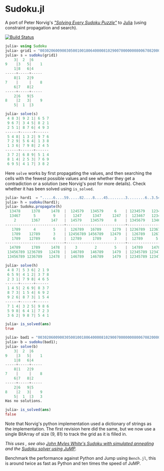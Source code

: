 # Sudoku.jl

A port of Peter Norvig's *["Solving Every Sudoku Puzzle"](http://norvig.com/sudoku.html)* to [Julia](http://julialang.org/) (using constraint propagation and search).

[![Build Status](https://travis-ci.org/hayd/Sudoku.jl.svg?branch=master)](https://travis-ci.org/hayd/Sudoku.jl)

```jl
julia> using Sudoku
julia> grid1 = "003020600900305001001806400008102900700000008006708200002609500800203009005010300";
julia> s = sudoku(grid1)
    3|  2  |6
9    |3   5|    1
    1|8   6|4
-----+-----+-----
    8|1   2|9
7    |     |    8
    6|7   8|2
-----+-----+-----
    2|6   9|5
8    |2   3|    9
    5|  1  |3

julia> solve(s)
 4 8 3| 9 2 1| 6 5 7
 9 6 7| 3 4 5| 8 2 1
 2 5 1| 8 7 6| 4 9 3
------+------+------
 5 4 8| 1 3 2| 9 7 6
 7 2 9| 5 6 4| 1 3 8
 1 3 6| 7 9 8| 2 4 5
------+------+------
 3 7 2| 6 8 9| 5 1 4
 8 1 4| 2 5 3| 7 6 9
 6 9 5| 4 1 7| 3 8 2
```
Here `solve` works by first propagating the values, and then searching the
cells with the fewest possible values and see whether they get a contradiction
or a solution (see Norvig's post for more details). Check whether it has been
solved using `is_solved`.

```jl
julia> hard1  = ".....6....59.....82....8....45........3........6..3.54...325..6..................";
julia> h = sudoku(hard1);
julia> Sudoku.propagate(h)
  13478     1378     1478  |  124579   134579     6    | 1234579   123479   123579
  13467      5        9    |   1247     1347     1247  |  123467   123467     8
    2       1367     147   |  14579    134579     8    | 1345679   134679   13579  
---------------------------+---------------------------+---------------------------
   1789      4        5    |  126789   16789     1279  | 1236789  1236789   12379  
   1789    12789      3    | 12456789 1456789   12479  |  126789   126789    1279  
   1789    12789      6    |  12789     1789      3    |  12789      5        4
---------------------------+---------------------------+---------------------------
  14789     1789     1478  |    3        2        5    |  14789    14789      6
 13456789 1236789   12478  |  146789   146789    1479  | 12345789 1234789   123579
 13456789 1236789   12478  |  146789   146789    1479  | 12345789 1234789   123579

julia> solve(h)
 4 8 7| 5 3 6| 2 1 9
 6 5 9| 4 1 2| 3 7 8
 2 3 1| 7 9 8| 4 6 5
------+------+------
 1 4 5| 2 6 9| 8 3 7
 8 7 3| 1 5 4| 6 9 2
 9 2 6| 8 7 3| 1 5 4
------+------+------
 7 1 4| 3 2 5| 9 8 6
 5 9 8| 6 4 1| 7 2 3
 3 6 2| 9 8 7| 5 4 1

julia> is_solved(ans)
true

julia> bad1 = "003020600900305001001806400008102900700000008006708200002609500800203009005010303";
julia> b = sudoku(bad1);
julia> solve(b)
    3|  2  |6
9    |3   5|    1
    1|8   6|4
-----+-----+-----
    8|1   2|9
7    |     |    8
    6|7   8|2
-----+-----+-----
    2|6   9|5
8    |2   3|    9
    5|  1  |3   3
Has no solutions.

julia> is_solved(ans)
false
```

Note that Norvig's python implementation used a dictionary of strings as the
implementation. The first revision here did the same, but we now use a single
BitArray of size (9, 81) to track the grid as it is filled in.

*This uses , see also [John Myles White's Sudoku with simulated annealing](https://github.com/johnmyleswhite/sudoku.jl) and the [Sudoku solver using JuMP](https://github.com/JuliaOpt/JuMP.jl/blob/master/examples/sudoku.jl).*

Benchmark the performance against Python and Jump using `Bench.jl`, this is around twice as fast as Python and ten times the speed of JuMP.
